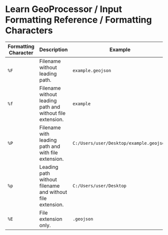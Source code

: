 # Learn GeoProcessor / Input Formatting Reference / Formatting Characters #

|**Formatting Character**|**Description**|**Example**|
|---------------| ------------------|-------|
|`%F`| Filename without leading path.| `example.geojson`|
|`%f`| Filename without leading path and without file extension.| `example`|
|`%P`| Filename with leading path and with file extension.| `C:/Users/user/Desktop/example.geojson`|
|`%p`| Leading path without filename and without file extension.| `C:/Users/user/Desktop`|
|`%E`| File extension only.| `.geojson`|